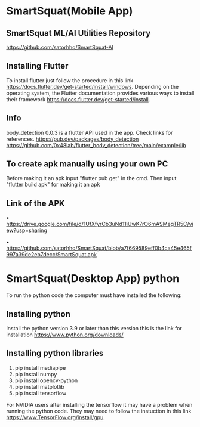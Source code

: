 # SmartSquat(Mobile App)

## SmartSquat ML/AI Utilities Repository
https://github.com/satorhho/SmartSquat-AI


## Installing Flutter
To install flutter just follow the procedure in this link https://docs.flutter.dev/get-started/install/windows. Depending on the operating system, the Flutter documentation provides various ways to install their framework https://docs.flutter.dev/get-started/install.

## Info
body_detection 0.0.3 is a flutter API used in the app.  Check links for references.
https://pub.dev/packages/body_detection
https://github.com/0x48lab/flutter_body_detection/tree/main/example/lib

## To create apk manually using your own PC
Before making it an apk input "flutter pub get" in the cmd. Then input "flutter build apk" for making it an apk

## Link of the APK
• https://drive.google.com/file/d/1UfXfyrCb3uNd11iUwK7rO6mASMegTR5C/view?usp=sharing

• https://github.com/satorhho/SmartSquat/blob/a7f669589eff0b4ca45e465f997a39de2eb7decc/SmartSquat.apk

# SmartSquat(Desktop App) python
To run the python code the computer must have installed the following:

## Installing python
Install the python version 3.9 or later than this version this is the link for installation https://www.python.org/downloads/

## Installing python libraries
1. pip install mediapipe
2. pip install numpy
3. pip install opencv-python
4. pip install matplotlib
5. pip install tensorflow

For NVIDIA users after installing the tensorflow it may have a problem when running the python code. They may need to follow the instuction in this link  https://www.TensorFlow.org/install/gpu.



